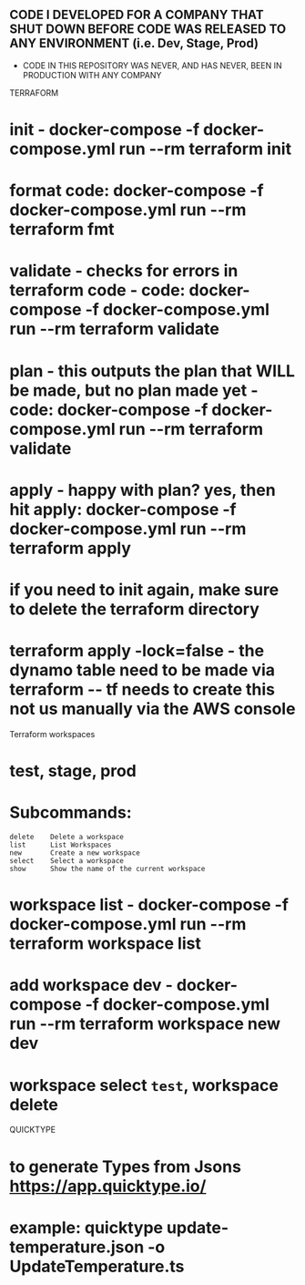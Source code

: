 ## CODE I DEVELOPED FOR A COMPANY THAT SHUT DOWN BEFORE CODE WAS RELEASED TO ANY ENVIRONMENT (i.e. Dev, Stage, Prod) ##  
- CODE IN THIS REPOSITORY WAS NEVER, AND HAS NEVER, BEEN IN PRODUCTION WITH ANY COMPANY

TERRAFORM

# init - docker-compose -f docker-compose.yml run --rm terraform init

# format code: docker-compose -f docker-compose.yml run --rm terraform fmt

# validate - checks for errors in terraform code - code: docker-compose -f docker-compose.yml run --rm terraform validate

# plan - this outputs the plan that WILL be made, but no plan made yet - code: docker-compose -f docker-compose.yml run --rm terraform validate

# apply - happy with plan? yes, then hit apply: docker-compose -f docker-compose.yml run --rm terraform apply

# if you need to init again, make sure to delete the terraform directory

# terraform apply -lock=false - the dynamo table need to be made via terraform -- tf needs to create this not us manually via the AWS console

Terraform workspaces

# test, stage, prod

# Subcommands:

    delete    Delete a workspace
    list      List Workspaces
    new       Create a new workspace
    select    Select a workspace
    show      Show the name of the current workspace

# workspace list - docker-compose -f docker-compose.yml run --rm terraform workspace list

# add workspace dev - docker-compose -f docker-compose.yml run --rm terraform workspace new dev

# workspace select `test`, workspace delete

QUICKTYPE

# to generate Types from Jsons https://app.quicktype.io/

# example: quicktype update-temperature.json -o UpdateTemperature.ts

